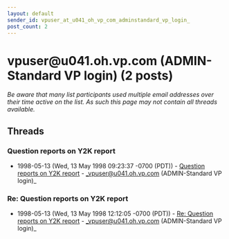 ```yaml
---
layout: default
sender_id: vpuser_at_u041_oh_vp_com_adminstandard_vp_login_
post_count: 2
---
```


# vpuser<span>@</span>u041.oh.vp.com (ADMIN-Standard VP login) (2 posts)

_Be aware that many list participants used multiple email addresses over their time active on the list. As such this page may not contain all threads available._

## Threads

### Question reports on Y2K report
+ 1998-05-13 (Wed, 13 May 1998 09:23:37 -0700 (PDT)) - [Question reports on Y2K report](/archive/1998/05/76b755757cb7b0586be3ad2509a68b571a1fe4dce461eb462bbd49e3fe15fbb2) - _vpuser@u041.oh.vp.com (ADMIN-Standard VP login)_

### Re: Question reports on Y2K report
+ 1998-05-13 (Wed, 13 May 1998 12:12:05 -0700 (PDT)) - [Re: Question reports on Y2K report](/archive/1998/05/ed70be275b7ec9fdc1efe3b78bcc866e4d6755a5a81a4298c64e63a175912e05) - _vpuser@u041.oh.vp.com (ADMIN-Standard VP login)_

